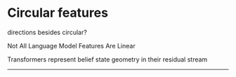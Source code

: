 # Circular features

directions besides circular?

Not All Language Model Features Are Linear

Transformers represent belief state geometry in their residual stream

---